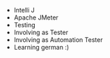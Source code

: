 - Intelli J
- Apache JMeter
- Testing
- Involving as Tester
- Involving as Automation Tester
- Learning german :)
